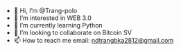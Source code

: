 - 👋 Hi, I’m @Trang-polo
- 👀 I’m interested in WEB 3.0
- 🌱 I’m currently learning Python
- 💞️ I’m looking to collaborate on Bitcoin SV
- 📫 How to reach me email: ndtrangbka2812@gmail.com

<!---
Trang-polo/Trang-polo is a ✨ special ✨ repository because its `README.md` (this file) appears on your GitHub profile.
You can click the Preview link to take a look at your changes.
--->
